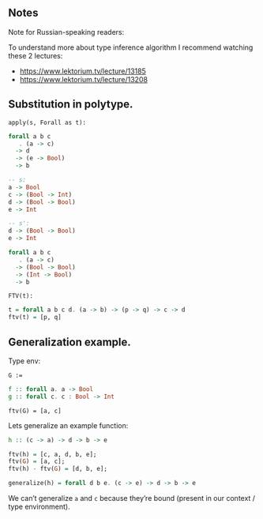 ## Notes

Note for Russian-speaking readers:

To understand more about type inference algorithm
I recommend watching these 2 lectures:

* https://www.lektorium.tv/lecture/13185
* https://www.lektorium.tv/lecture/13208

## Substitution in polytype.

`apply(s, Forall as t):`


```haskell
forall a b c
   . (a -> c)
  -> d
  -> (e -> Bool)
  -> b

-- s:
a -> Bool
c -> (Bool -> Int)
d -> (Bool -> Bool)
e -> Int

-- s':
d -> (Bool -> Bool)
e -> Int

forall a b c
   . (a -> c)
  -> (Bool -> Bool)
  -> (Int -> Bool)
  -> b
```

`FTV(t):`

```haskell
t = forall a b c d. (a -> b) -> (p -> q) -> c -> d
ftv(t) = [p, q]
```

## Generalization example.

Type env:

`G :=`

```haskell
f :: forall a. a -> Bool
g :: forall c. c : Bool -> Int
```

```
ftv(G) = [a, c]
```

Lets generalize an example function:

```haskell
h :: (c -> a) -> d -> b -> e

ftv(h) = [c, a, d, b, e];
ftv(G) = [a, c];
ftv(h) - ftv(G) = [d, b, e];

generalize(h) = forall d b e. (c -> e) -> d -> b -> e
```

We can’t generalize `a` and `c` because they’re bound (present
in our context / type environment).
